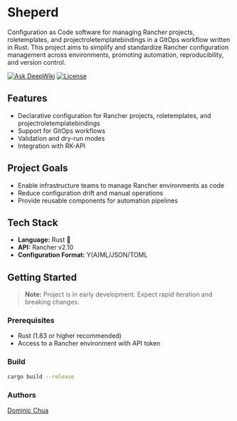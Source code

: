 # Sheperd

Configuration as Code software for managing Rancher projects, roletemplates, and projectroletemplatebindings in a GitOps workflow written in Rust. This project aims to simplify and standardize Rancher configuration management across environments, promoting automation, reproducibility, and version control.

[![Ask DeepWiki](https://deepwiki.com/badge.svg)](https://deepwiki.com/DeusSeos/rancher-cac)
[![License](https://img.shields.io/badge/License-Apache_2.0-blue.svg)](https://opensource.org/licenses/Apache-2.0)

## Features

- Declarative configuration for Rancher projects, roletemplates, and projectroletemplatebindings
- Support for GitOps workflows
- Validation and dry-run modes
- Integration with RK-API

## Project Goals

- Enable infrastructure teams to manage Rancher environments as code
- Reduce configuration drift and manual operations
- Provide reusable components for automation pipelines

## Tech Stack

- **Language:** Rust 🦀
- **API:** Rancher v2.10
- **Configuration Format:** Y(A)ML/JSON/TOML

## Getting Started

> **Note:** Project is in early development. Expect rapid iteration and breaking changes.

### Prerequisites

- Rust (1.83 or higher recommended)
- Access to a Rancher environment with API token

### Build

```bash
cargo build --release
```

### Authors

[Dominic Chua](https://github.com/DeusSeos)
